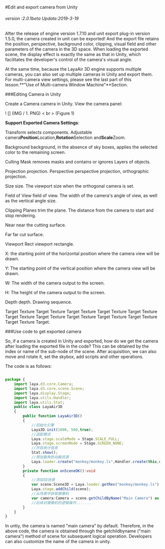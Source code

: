 #Edit and export camera from Unity

###### *version :2.0.1beta   Update:2019-3-19*

After the release of engine version 1.7.10 and unit export plug-in version 1.5.0, the camera created in unit can be exported! And the export file retains the position, perspective, background color, clipping, visual field and other parameters of the camera in the 3D space. When loading the exported scene, the display effect is exactly the same as that in Unity, which facilitates the developer's control of the camera's visual angle.

At the same time, because the LayaAir 3D engine supports multiple cameras, you can also set up multiple cameras in Unity and export them. For multi-camera view settings, please see the last part of this lesson.**"Use of Multi-camera Window Machine"**Section.

###Editing Camera in Unity

Create a Camera camera in Unity. View the camera panel:

! [] (IMG / 1. PNG) < br > (Figure 1)

**Support Exported Camera Settings**:

Transform selects components. Adjustable camera**Position**Location,**Rotation**Selection and**Scale**Zoom.

Background background, in the absence of sky boxes, applies the selected color to the remaining screen.

Culling Mask removes masks and contains or ignores Layers of objects.

Projection projection. Perspective perspective projection, orthographic projection.

Size size. The viewport size when the orthogonal camera is set.

Field of View field of view. The width of the camera's angle of view, as well as the vertical angle size.

Clipping Planes trim the plane. The distance from the camera to start and stop rendering.

Near near the cutting surface.

Far far cut surface.

Viewport Rect viewport rectangle.

X: the starting point of the horizontal position where the camera view will be drawn.

Y: The starting point of the vertical position where the camera view will be drawn.

W: The width of the camera output to the screen.

H: The height of the camera output to the screen.

Depth depth. Drawing sequence.

Target Texture Target Texture Target Texture Target Texture Target Texture Target Texture Target Texture Target Texture Target Texture Target Texture Target Texture Target.

###Use code to get exported camera

So, if a camera is created in Unity and exported, how do we get the camera after loading the exported file in the code? This can be obtained by the index or name of the sub-node of the scene. After acquisition, we can also move and rotate it, set the skybox, add scripts and other operations.

The code is as follows:


```typescript

package {
    import laya.d3.core.Camera;
    import laya.d3.core.scene.Scene;
    import laya.display.Stage;
    import laya.utils.Handler;
    import laya.utils.Stat;
    public class LayaAir3D
    {
        public function LayaAir3D() 
        {
            //初始化引擎
            Laya3D.init(1000, 500,true);            
            //适配模式
            Laya.stage.scaleMode = Stage.SCALE_FULL;
            Laya.stage.screenMode = Stage.SCREEN_NONE;
            //开启统计信息
            Stat.show();            
            //预加载角色动画资源
            Laya.loader.create("monkey/monkey.ls",Handler.create(this,onSceneOK));
        }        
        private function onSceneOK():void
        {
            //添加3D场景
            var scene:Scene3D = Laya.loader.getRes("monkey/monkey.ls");
            Laya.stage.addChild(scene);  
            //从场景中获取摄像机
            var camera:Camera = scene.getChildByName("Main Camera") as Camera;
            //后续对摄像机的逻辑操作.......
        }
    }
}
```


In untiy, the camera is named "main camera" by default. Therefore, in the above code, the camera is obtained through the getchildbyname ("main camera") method of scene for subsequent logical operation. Developers can also customize the name of the camera in unity.

